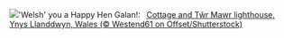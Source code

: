 ![](https://www.bing.com/th?id=OHR.CoastalWales_EN-GB8139675046_UHD.jpg&w=1000)'Welsh' you a Happy Hen Galan!:&nbsp;&ensp;[Cottage and Tŵr Mawr lighthouse, Ynys Llanddwyn, Wales (© Westend61 on Offset/Shutterstock)](https://www.bing.com/th?id=OHR.CoastalWales_EN-GB8139675046_UHD.jpg)
<br><br/>

